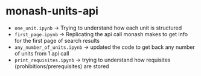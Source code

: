 # monash-units-api

- `one_unit.ipynb` -> Trying to understand how each unit is structured
- `first_page.ipynb` -> Replicating the api call monash makes to get info for the first page of search results
- `any_number_of_units.ipynb` -> updated the code to get back any number of units from 1 api call
- `print_requisites.ipynb` -> trying to understand how requisites (prohibitions/prerequisites) are stored
